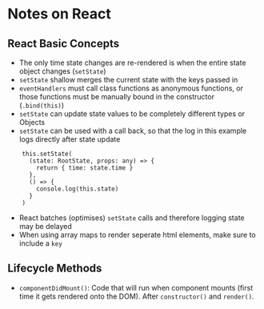 # Notes on React

## React Basic Concepts

- The only time state changes are re-rendered is when the entire state object changes (`setState`)
- `setState` shallow merges the current state with the keys passed in
- `eventHandlers` must call class functions as anonymous functions, or those functions must be manually
  bound in the constructor (`.bind(this)`)
- `setState` can update state values to be completely different types or Objects
- `setState` can be used with a call back, so that the log in this example logs directly after state update

```
    this.setState(
      (state: RootState, props: any) => {
        return { time: state.time }
      },
      () => {
        console.log(this.state)
      }
    )
```

- React batches (optimises) `setState` calls and therefore logging state may be delayed
- When using array maps to render seperate html elements, make sure to include a `key`

## Lifecycle Methods

- `componentDidMount()`: Code that will run when component mounts (first time it gets rendered onto the DOM). After `constructor()` and `render()`.

